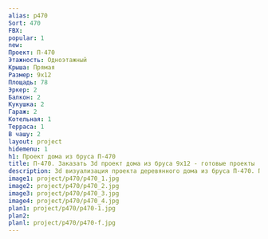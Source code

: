 ```yaml
---
alias: p470
Sort: 470
FBX: 
popular: 1
new: 
Проект: П-470
Этажность: Одноэтажный
Крыша: Прямая
Размер: 9х12
Площадь: 78
Эркер: 2
Балкон: 2
Кукушка: 2
Гараж: 2
Котельная: 1
Терраса: 1
В чашу: 2
layout: project
hidemenu: 1
h1: Проект дома из бруса П-470
title: П-470. Заказать 3d проект дома из бруса 9х12 - готовые проекты
description: 3d визуализация проекта деревянного дома из бруса П-470. Площадь 78 м2, размер 9х12. Вы можете внести любые изменения в проект.
image1: project/p470/p470_1.jpg
image2: project/p470/p470_2.jpg
image3: project/p470/p470_3.jpg
image4: project/p470/p470_4.jpg
plan1: project/p470/p470-1.jpg
plan2: 
planl: project/p470/p470-f.jpg
---
```

